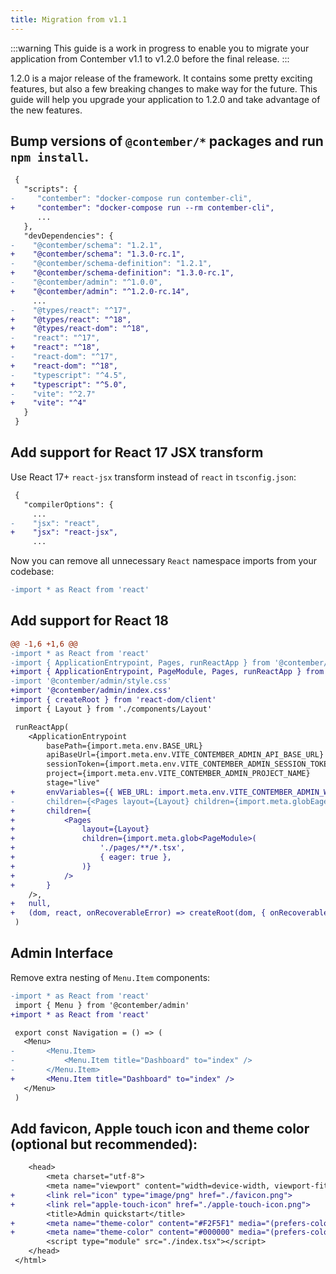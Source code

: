 ```yaml
---
title: Migration from v1.1
---
```


:::warning
This guide is a work in progress to enable you to migrate your application from Contember v1.1 to v1.2.0 before the final release.
:::

1.2.0 is a major release of the framework. It contains some pretty exciting features, but also a few breaking changes to make way for the future. This guide will help you upgrade your application to 1.2.0 and take advantage of the new features.

## Bump versions of `@contember/*` packages and run `npm install`.

```diff title="package.json"
 {
   "scripts": {
-     "contember": "docker-compose run contember-cli",
+     "contember": "docker-compose run --rm contember-cli",
      ...
   },
   "devDependencies": {
-    "@contember/schema": "1.2.1",
+    "@contember/schema": "1.3.0-rc.1",
-    "@contember/schema-definition": "1.2.1",
+    "@contember/schema-definition": "1.3.0-rc.1",
-    "@contember/admin": "^1.0.0",
+    "@contember/admin": "^1.2.0-rc.14",
     ...
-    "@types/react": "^17",
+    "@types/react": "^18",
+    "@types/react-dom": "^18",
-    "react": "^17",
+    "react": "^18",
-    "react-dom": "^17",
+    "react-dom": "^18",
-    "typescript": "^4.5",
+    "typescript": "^5.0",
-    "vite": "^2.7"
+    "vite": "^4"
   }
 }
```

## Add support for React 17 JSX transform

Use React 17+ `react-jsx` transform instead of `react` in `tsconfig.json`:

```diff title="tsconfig.json"
 {
   "compilerOptions": {
     ...
-    "jsx": "react",
+    "jsx": "react-jsx",
     ...
```

Now you can remove all unnecessary `React` namespace imports from your codebase:

```diff
-import * as React from 'react'
```

## Add support for React 18

```diff title="admin/index.tsx"
@@ -1,6 +1,6 @@
-import * as React from 'react'
-import { ApplicationEntrypoint, Pages, runReactApp } from '@contember/admin'
+import { ApplicationEntrypoint, PageModule, Pages, runReactApp } from '@contember/admin'
-import '@contember/admin/style.css'
+import '@contember/admin/index.css'
+import { createRoot } from 'react-dom/client'
 import { Layout } from './components/Layout'

 runReactApp(
 	<ApplicationEntrypoint
 		basePath={import.meta.env.BASE_URL}
 		apiBaseUrl={import.meta.env.VITE_CONTEMBER_ADMIN_API_BASE_URL}
 		sessionToken={import.meta.env.VITE_CONTEMBER_ADMIN_SESSION_TOKEN}
 		project={import.meta.env.VITE_CONTEMBER_ADMIN_PROJECT_NAME}
 		stage="live"
+		envVariables={{ WEB_URL: import.meta.env.VITE_CONTEMBER_ADMIN_WEB_URL }}
-		children={<Pages layout={Layout} children={import.meta.globEager('./pages/**/*.tsx')} />}
+		children={
+			<Pages
+				layout={Layout}
+				children={import.meta.glob<PageModule>(
+					'./pages/**/*.tsx',
+					{ eager: true },
+				)}
+			/>
+		}
 	/>,
+	null,
+	(dom, react, onRecoverableError) => createRoot(dom, { onRecoverableError }).render(react),
 )
```

## Admin Interface

Remove extra nesting of `Menu.Item` components:

```diff title="admin/components/Navigation.tsx"
-import * as React from 'react'
 import { Menu } from '@contember/admin'
+import * as React from 'react'

 export const Navigation = () => (
   <Menu>
-		<Menu.Item>
-			<Menu.Item title="Dashboard" to="index" />
-		</Menu.Item>
+		<Menu.Item title="Dashboard" to="index" />
   </Menu>
 )
```

## Add favicon, Apple touch icon and theme color (optional but recommended):

```diff title="admin/index.html"
 	<head>
 		<meta charset="utf-8">
 		<meta name="viewport" content="width=device-width, viewport-fit=cover, initial-scale=1">
+		<link rel="icon" type="image/png" href="./favicon.png">
+		<link rel="apple-touch-icon" href="./apple-touch-icon.png">
 		<title>Admin quickstart</title>
+		<meta name="theme-color" content="#F2F5F1" media="(prefers-color-scheme: light)">
+		<meta name="theme-color" content="#000000" media="(prefers-color-scheme: dark)">
 		<script type="module" src="./index.tsx"></script>
 	</head>
 </html>
```
